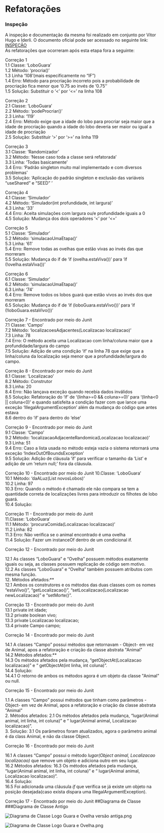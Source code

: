 # Refatorações #
### Inspeção ###
A inspeção e documentação da mesma foi realizado em conjunto por Vitor Hugo e Iderli. O documento oficial pode ser acessado no seguinte link: [INSPEÇÂO](https://bitbucket.org/rpiv_grupo4/rpiv_grupo4/wiki/Inspe%C3%A7%C3%A3o)  
As refatorações que ocorreram após esta etapa fora a seguinte:  



Correção 1    
1.1 Classe: ‘LoboGuara’  
1.2 Método: ‘procria()’  
1.3 Linha ‘108’(mais especificamente no “IF”)  
1.4 Erro: Método para procriação incorreto pois a probabilidade de procriação fica menor que ‘0.75 ao invés de ‘0.75’’  
1.5 Solução: Substituir o ‘<’ por ‘<=’ na linha 108   

Correção 2     
2.1 Classe: ‘LoboGuara’  
2.2 Método: ‘podeProcriar()’   
2.3 Linha: ‘119’  
2.4 Erro: Método exige que a idade do lobo para procriar seja maior que a idade de procriação quando a idade do lobo  deveria ser maior ou igual a idade de procriação  
2.5 Solução: Substituir ‘>’ por ‘>=’ na linha 119   

Correção 3      
3.1 Classe: ‘Randomizador’  
3.2 Método: ‘Nesse caso toda a classe será refatorada’  
3.3 Linha: ‘Todas basicamente’  
3.4 Erro: ‘Padrão singleton muito mal implementado e com diversos problemas’  
3.5 Solução: ‘Aplicação do padrão singleton e exclusão das variáveis “useShared” e “SEED” ’  

Correção 4  
4.1 Classe: ‘Simulador’  
4.2 Método: ‘Simulador(int profundidade, int largura)’  
4.3 Linha: ‘33’  
4.4 Erro: Aceita simulações com largura ou/e profundidade iguais a 0  
4.5 Solução: Mudança dos dois operadores ‘<’ por ‘<=’  

Correção 5  
5.1 Classe: ‘Simulador’  
5.2 Método: ‘simulacaoUmaEtapa()’  
5.3 Linha: ‘61’  
5.4 Erro: Remove todas as ovelhas que estão vivas ao invés das que morreram  
5.5 Solução: Mudança do if de ‘if (ovelha.estaViva())’ para ‘if (!ovelha.estaViva())’  

Correção 6     
6.1 Classe: ‘Simulador’  
6.2 Método: ‘simulacaoUmaEtapa()’  
6.3 Linha: ‘74’  
6.4 Erro: Remove todos os lobos guará que estão vivos ao invés dos que morreram  
6.5 Solução: Mudança do if de ‘if (loboGuara.estaVivo())’ para ‘if (!loboGuara.estaVivo())’  


Correção 7 - Encontrado por meio do Junit  
7.1 Classe: ‘Campo’  
7.2 Método: ‘localizacoesAdjacentes(Localizacao localizacao)’  
7.3 Linha: 78  
7.4 Erro: O método aceita uma Localizacao com linha/coluna maior que a profundidade/largura do campo  
7.5 Solução: Adição de uma condição ‘if’ na linha 78 que exige que a linha/coluna da localização seja menor que a profundidade/largura do campo.  




Correção 8 - Encontrado por meio do Junit  
8.1 Classe: ‘Localizacao’  
8.2 Método: Construtor  
8.3 Linha: 20  
8.4 Erro: Não lançava exceção quando recebia dados inválidos  
8.5 Solução: Refatoração do ‘if’ de ‘(linha>=0 && coluna>=0)’ para ‘(linha<0 || coluna<0)’ e quando satisfeita a condição fazer com que lance uma exceção ‘IllegalArgumentException’ além da mudança do código que antes estava   
8.6 dentro do ‘if’ para dentro do ‘else’   


Correção 9 - Encontrado por meio do Junit   
9.1 Classe: ‘Campo’  
9.2 Método: ‘localizacaoAdjacenteRandomica(Localizacao localizacao)’  
9.3 Linha: 51  
9.4 Erro: Caso a lista usada no método esteja vazia o sistema retornará uma exceção ‘IndexOutOfBoundsException’  
9.5 Solução: Adição de cláusula ‘if’ para verificar o tamanho da ‘List’ e adição de um ‘return null;’ fora da  cláusula.  

Correção 10 - Encontrado por meio do Junit
10.Classe: ‘LoboGuara’  
10.1 Método: ‘daALuz(List<LoboGuara> novosLobos)’  
10.2 Linha: 97  
10.3 Erro: Quando o método é chamado ele não compara se tem a quantidade correta de localizações livres para 
introduzir os filhotes de lobo guará.  
10.4 Solução:  



Correção 11 - Encontrado por meio do Junit  
11.Classe: ‘LoboGuara’  
11.1 Método: ‘procuraComida(Localizacao localizacao)’  
11.2 Linha: 82  
11.3 Erro:  Não verifica se o animal encontrado é uma ovelha  
11.4 Solução: Fazer um instanceOf dentro de um condicional if.



Correção 12 - Encontrado por meio do Junit  
  
12.1 As classes “LoboGuara” e “Ovelha” possuem métodos exatamente iguais ou seja, as classes possuem replicação de código sem motivo.  
12.2 As classes “LoboGuara” e “Ovelha” também possuem atributos com mesma função.  
12. Métodos afetados:**  
12.1 Ambos os construtores e os métodos das duas classes com os nomes “estaVivo()”, “getLocalizacao()”, “setLocalizacao(Localizacao newLocalizacao)” e “setMorte()”.  


Correção 13 - Encontrado por meio do Junit  
13.1 private int idade;  
13.2 private boolean vivo;  
13.3 private Localizacao localizacao;  
13.4 private Campo campo;  


Correção 14 - Encontrado por meio do Junit  

14.1 A classes “Campo” possui métodos que retornavam  - Object- em vez de Animal, apos a refatoração e criação da classe abstrata "Animal"  
14.2 Métodos afetados:**  
14.3 Os métodos afetados pela mudança, “getObjectAt(Localizacao localizacao)” e “ getObjectAt(int linha, int coluna)”.  
14.4 Solução:  
14.4.1 O retorno de ambos os métodos agora é um objeto da classe "Animal" ou null.    

Correção 15 - Encontrado por meio do Junit  
 
1.1 A classes “Campo” possui métodos que tinham como parâmetros - Object- em vez de Animal, apos a refatoração e criação da classe abstrata "Animal"  
2. Métodos afetados:
2.1 Os métodos afetados pela mudança, “lugar(Animal animal, int linha, int coluna)” e “ lugar(Animal animal, Localizacao localizacao)”.  
3. Solução:
3.1 Os parâmetros foram atualizados, agora o parâmetro animal é da class Animal, e não da classe Object.

Correção 16 - Encontrado por meio do Junit  
  
16.1 A classes “Campo” possui o método *lugar(Object animal, Localizacao localizacao)* que remove um objeto e adiciona outro em seu lugar.  
16.2 Métodos afetados:
16.3 Os métodos afetados pela mudança, “lugar(Animal animal, int linha, int coluna)” e “ lugar(Animal animal, Localizacao localizacao)”.  
16.4 Solução:  
16.5 Foi adicionada uma cláusula *if* que verifica se já existe um objeto na posição desejada(caso exista dispara uma IllegalArgumentException).


Correção 17 - Encontrado por meio do Junit
##Diagrama de Classe
###Diagrama de Classe Antigo

![Diagrama de Classe Logo Guara e Ovelha versão antiga.png](https://bitbucket.org/repo/z8947B5/images/1703861044-Diagrama%20de%20Classe%20Logo%20Guara%20e%20Ovelha%20vers%C3%A3o%20antiga.png)  
  

![Diagrama de Classe Logo Guara e Ovelha.png](https://bitbucket.org/repo/z8947B5/images/626485898-Diagrama%20de%20Classe%20Logo%20Guara%20e%20Ovelha.png)